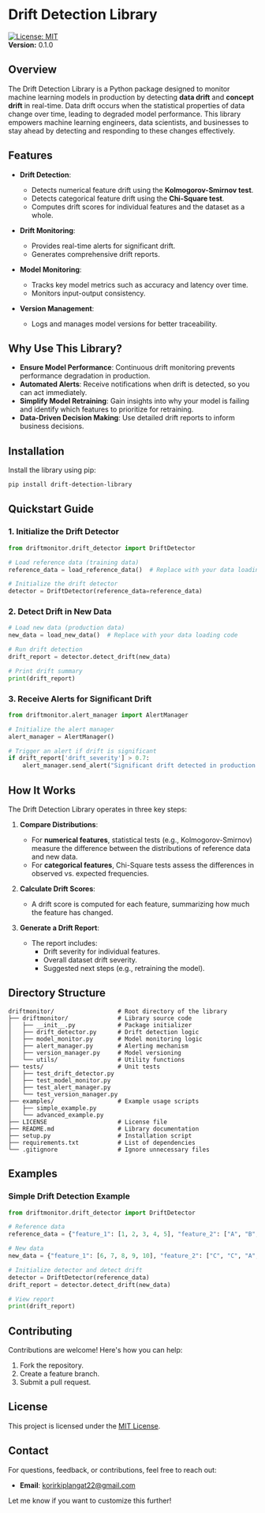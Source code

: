 
# **Drift Detection Library**

[![License: MIT](https://img.shields.io/badge/License-MIT-blue.svg)](LICENSE)  
**Version:** 0.1.0

## **Overview**
The Drift Detection Library is a Python package designed to monitor machine learning models in production by detecting **data drift** and **concept drift** in real-time. Data drift occurs when the statistical properties of data change over time, leading to degraded model performance. This library empowers machine learning engineers, data scientists, and businesses to stay ahead by detecting and responding to these changes effectively.

## **Features**
- **Drift Detection**:
  - Detects numerical feature drift using the **Kolmogorov-Smirnov test**.
  - Detects categorical feature drift using the **Chi-Square test**.
  - Computes drift scores for individual features and the dataset as a whole.
  
- **Drift Monitoring**:
  - Provides real-time alerts for significant drift.
  - Generates comprehensive drift reports.

- **Model Monitoring**:
  - Tracks key model metrics such as accuracy and latency over time.
  - Monitors input-output consistency.

- **Version Management**:
  - Logs and manages model versions for better traceability.


## **Why Use This Library?**
- **Ensure Model Performance**: Continuous drift monitoring prevents performance degradation in production.
- **Automated Alerts**: Receive notifications when drift is detected, so you can act immediately.
- **Simplify Model Retraining**: Gain insights into why your model is failing and identify which features to prioritize for retraining.
- **Data-Driven Decision Making**: Use detailed drift reports to inform business decisions.

## **Installation**
Install the library using pip:

```bash
pip install drift-detection-library
```

## **Quickstart Guide**

### **1. Initialize the Drift Detector**
```python
from driftmonitor.drift_detector import DriftDetector

# Load reference data (training data)
reference_data = load_reference_data()  # Replace with your data loading code

# Initialize the drift detector
detector = DriftDetector(reference_data=reference_data)
```

### **2. Detect Drift in New Data**
```python
# Load new data (production data)
new_data = load_new_data()  # Replace with your data loading code

# Run drift detection
drift_report = detector.detect_drift(new_data)

# Print drift summary
print(drift_report)
```

### **3. Receive Alerts for Significant Drift**
```python
from driftmonitor.alert_manager import AlertManager

# Initialize the alert manager
alert_manager = AlertManager()

# Trigger an alert if drift is significant
if drift_report['drift_severity'] > 0.7:
    alert_manager.send_alert("Significant drift detected in production data!")
```

## **How It Works**
The Drift Detection Library operates in three key steps:
1. **Compare Distributions**:
   - For **numerical features**, statistical tests (e.g., Kolmogorov-Smirnov) measure the difference between the distributions of reference data and new data.
   - For **categorical features**, Chi-Square tests assess the differences in observed vs. expected frequencies.

2. **Calculate Drift Scores**:
   - A drift score is computed for each feature, summarizing how much the feature has changed.

3. **Generate a Drift Report**:
   - The report includes:
     - Drift severity for individual features.
     - Overall dataset drift severity.
     - Suggested next steps (e.g., retraining the model).

## **Directory Structure**
```
driftmonitor/                  # Root directory of the library
├── driftmonitor/              # Library source code
│   ├── __init__.py            # Package initializer
│   ├── drift_detector.py      # Drift detection logic
│   ├── model_monitor.py       # Model monitoring logic
│   ├── alert_manager.py       # Alerting mechanism
│   ├── version_manager.py     # Model versioning
│   └── utils/                 # Utility functions
├── tests/                     # Unit tests
│   ├── test_drift_detector.py
│   ├── test_model_monitor.py
│   ├── test_alert_manager.py
│   └── test_version_manager.py
├── examples/                  # Example usage scripts
│   ├── simple_example.py
│   └── advanced_example.py
├── LICENSE                    # License file
├── README.md                  # Library documentation
├── setup.py                   # Installation script
├── requirements.txt           # List of dependencies
└── .gitignore                 # Ignore unnecessary files
```

## **Examples**

### Simple Drift Detection Example
```python
from driftmonitor.drift_detector import DriftDetector

# Reference data
reference_data = {"feature_1": [1, 2, 3, 4, 5], "feature_2": ["A", "B", "A", "C", "B"]}

# New data
new_data = {"feature_1": [6, 7, 8, 9, 10], "feature_2": ["C", "C", "A", "C", "C"]}

# Initialize detector and detect drift
detector = DriftDetector(reference_data)
drift_report = detector.detect_drift(new_data)

# View report
print(drift_report)
```

## **Contributing**
Contributions are welcome! Here's how you can help:
1. Fork the repository.
2. Create a feature branch.
3. Submit a pull request.

## **License**
This project is licensed under the [MIT License](LICENSE).

## **Contact**
For questions, feedback, or contributions, feel free to reach out:
- **Email**: korirkiplangat22@gmail.com

Let me know if you want to customize this further!
